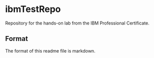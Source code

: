 # ibmTestRepo
Repository for the hands-on lab from the IBM Professional Certificate.

## Format
The format of this readme file is markdown.
